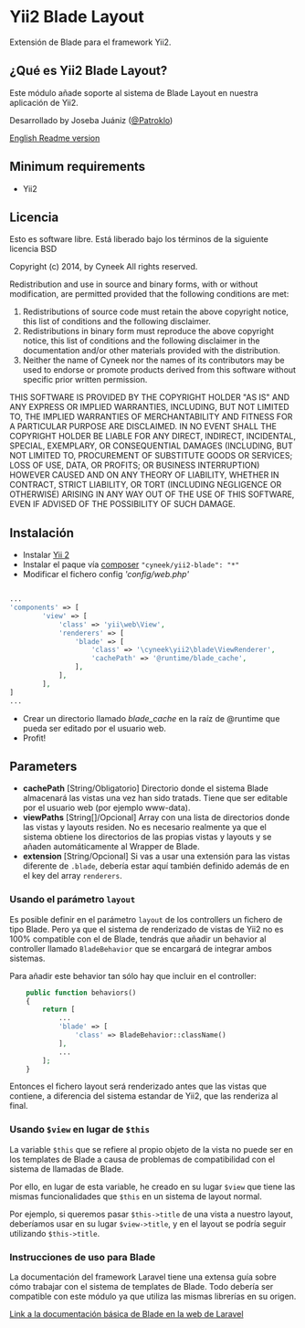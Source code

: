 # Yii2 Blade Layout

Extensión de Blade para el framework Yii2.

## ¿Qué es Yii2 Blade Layout?

Este módulo añade soporte al sistema de Blade Layout en nuestra aplicación de Yii2.

Desarrollado by Joseba Juániz ([@Patroklo](http://twitter.com/Patroklo))

[English Readme version](https://github.com/Patroklo/yii2-blade/blob/master/README.md)

## Minimum requirements

* Yii2


## Licencia

Esto es software libre. Está liberado bajo los términos de la siguiente licencia BSD

Copyright (c) 2014, by Cyneek
All rights reserved.

Redistribution and use in source and binary forms, with or without
modification, are permitted provided that the following conditions
are met:
1. Redistributions of source code must retain the above copyright
   notice, this list of conditions and the following disclaimer.
2. Redistributions in binary form must reproduce the above copyright
   notice, this list of conditions and the following disclaimer in the
   documentation and/or other materials provided with the distribution.
3. Neither the name of Cyneek nor the names of its contributors
   may be used to endorse or promote products derived from this software
   without specific prior written permission.

THIS SOFTWARE IS PROVIDED BY THE COPYRIGHT HOLDER "AS IS" AND ANY
EXPRESS OR IMPLIED WARRANTIES, INCLUDING, BUT NOT LIMITED TO, THE IMPLIED
WARRANTIES OF MERCHANTABILITY AND FITNESS FOR A PARTICULAR PURPOSE ARE
DISCLAIMED. IN NO EVENT SHALL THE COPYRIGHT HOLDER BE LIABLE FOR ANY
DIRECT, INDIRECT, INCIDENTAL, SPECIAL, EXEMPLARY, OR CONSEQUENTIAL DAMAGES
(INCLUDING, BUT NOT LIMITED TO, PROCUREMENT OF SUBSTITUTE GOODS OR SERVICES;
LOSS OF USE, DATA, OR PROFITS; OR BUSINESS INTERRUPTION) HOWEVER CAUSED AND
ON ANY THEORY OF LIABILITY, WHETHER IN CONTRACT, STRICT LIABILITY, OR TORT
(INCLUDING NEGLIGENCE OR OTHERWISE) ARISING IN ANY WAY OUT OF THE USE OF THIS
SOFTWARE, EVEN IF ADVISED OF THE POSSIBILITY OF SUCH DAMAGE.


## Instalación

* Instalar [Yii 2](http://www.yiiframework.com/download)
* Instalar el paque vía [composer](http://getcomposer.org/download/) `"cyneek/yii2-blade": "*"`
* Modificar el fichero config  _'config/web.php'_

```php

...
'components' => [
        'view' => [
            'class' => 'yii\web\View',
            'renderers' => [
                'blade' => [
                    'class' => '\cyneek\yii2\blade\ViewRenderer',
                    'cachePath' => '@runtime/blade_cache',
                ],
            ],
        ],
]
...
```


* Crear un directorio llamado _blade_cache_ en la raíz de @runtime que pueda ser editado por el usuario web.
* Profit!

## Parameters

* **cachePath** [String/Obligatorio] Directorio donde el sistema Blade almacenará las vistas una vez han sido tratads. Tiene que ser editable por el usuario web (por ejemplo www-data).
* **viewPaths** [String[]/Opcional] Array con una lista de directorios donde las vistas y layouts residen. No es necesario realmente ya que el sistema obtiene los directorios de las propias vistas y layouts y se añaden automáticamente al Wrapper de Blade.
* **extension** [String/Opcional] Si vas a usar una extensión para las vistas diferente de `.blade`, debería estar aquí también definido además de en el key del array `renderers`.

### Usando el parámetro `layout`

Es posible definir en el parámetro `layout` de los controllers un fichero de tipo Blade. Pero ya que el sistema de renderizado de vistas de Yii2 no es 100% compatible con el de Blade, tendrás que añadir un behavior al controller llamado `BladeBehavior` que se encargará de integrar ambos sistemas.

Para añadir este behavior tan sólo hay que incluir en el controller:

```php
    public function behaviors()
    {
        return [
            ...
            'blade' => [
                'class' => BladeBehavior::className()
            ],
            ...
        ];
    }
```

Entonces el fichero layout será renderizado antes que las vistas que contiene, a diferencia del sistema estandar de Yii2, que las renderiza al final.

### Usando `$view` en lugar de `$this` 

La variable `$this` que se refiere al propio objeto de la vista no puede ser en los templates de Blade a causa de problemas de compatibilidad con el sistema de llamadas de Blade.
  
Por ello, en lugar de esta variable, he creado en su lugar `$view` que tiene las mismas funcionalidades que `$this` en un sistema de layout normal.

Por ejemplo, si queremos pasar `$this->title` de una vista a nuestro layout, deberíamos usar en su lugar `$view->title`, y en el layout se podría seguir utilizando `$this->title`.


### Instrucciones de uso para Blade

La documentación del framework Laravel tiene una extensa guía sobre cómo trabajar con el sistema de templates de Blade. Todo debería ser compatible con este módulo ya que utiliza las mismas librerías en su origen.

[Link a la documentación básica de Blade en la web de Laravel](https://laravel.com/docs/master/blade)
